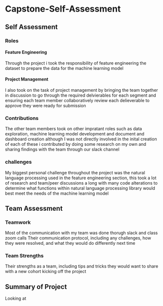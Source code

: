 # Capstone-Self-Assessment

## Self Assessment
### Roles
#### Feature Engineering
Through the project i took the responsibility of feature engineering the dataset to prepare the data for the machine learning model 
#### Project Management
I also took on the task of project management by bringing the team together in discussion to go through the required delvierables for each segment
and ensuring each team member collaboratively review each delieverable to approve they were ready for submission

### Contributions
The other team members took on other impratant roles such as data exploration, machine learning model development and document and dashboard creation
although I was not directly involved in the inital creation of each of these i contributed by doing some research on my own and sharing findings with the 
team through our slack channel

### challenges
My biggest personal challenge throughout the project was the natural language processing used in the feature engineering section, this took a lot of research and
team/peer discussions a long with many code alterations to determine what functions within natural language processing library would best meet the needs of the
machine learning model

## Team Assessment
### Teamwork
Most of the communication with my team was done thorugh slack and class zoom calls
Their communication protocol, including any 
challenges, how they were resolved, and what they 
would do differently next time

### Team Strengths
 Their strengths as a team, including tips and tricks 
they would want to share with a new cohort kicking off 
the project

## Summary of Project
Looking at 
 
